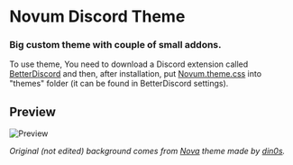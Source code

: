 # Novum Discord Theme

### Big custom theme with couple of small addons.

To use theme, You need to download a Discord extension called [BetterDiscord](https://betterdiscord.app/) and then, after installation, put [Novum.theme.css](https://github.com/T0mec/Novum/blob/master/Novum.theme.css) into "themes" folder (it can be found in BetterDiscord settings).

## Preview
![Preview](https://i.imgur.com/YNQ1LFc.png)

<i>Original (not edited) background comes from [Nova](https://github.com/din0s/discord-theme/) theme made by [din0s](https://github.com/din0s/).</i>
